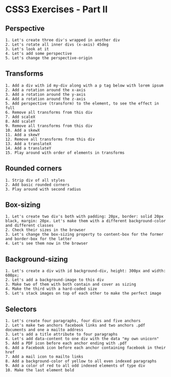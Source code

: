 # CSS3 Exercises - Part II

## Perspective
    1. Let's create three div's wrapped in another div
    2. Let's rotate all inner divs (x-axis) 45deg
    3. Let's look at it
    4. Let's add some perspective
    5. Let's change the perspective-origin

## Transforms
    1. Add a div with id my-div along with a p tag below with lorem ipsum
    2. Add a rotation around the x-axis
    3. Add a rotation around the y-axis
    4. Add a rotation around the z-axis
    5. Add perspective (transform) to the element, to see the effect in full
    6. Remove all transforms from this div
    7. Add scaleX
    8. Add scaleY
    9. Remove all transforms from this div
    10. Add a skewX
    11. Add a skewY
    12. Remove all transforms from this div
    13. Add a translateX
    14. Add a translateY
    15. Play around with order of elements in transforms

## Rounded corners
    1. Strip div of all styles
    2. Add basic rounded corners
    3. Play around with second radius

## Box-sizing
    1. Let's create two div's both with padding: 20px, border: solid 20px black, margin: 20px. Let's make them with a different background-color and different classes
    2. Check their sizes in the browser
    3. Let's change the box-sizing property to content-box for the former and border-box for the latter
    4. Let's see them now in the browser

## Background-sizing
    1. Let's create a div with id background-div, height: 300px and width: 600px;
    2. Let's add a background-image to this div
    3. Make two of them with both contain and cover as sizing
    4. Make the third with a hard-coded size
    5. Let's stack images on top of each other to make the perfect image

## Selectors
    1. Let's create four paragraphs, four divs and five anchors
    2. Let's make two anchors facebook links and two anchors .pdf documents and one a mailto address
    3. Let's add a title attribute to four paragraphs
    4. Let's add data-content to one div with the data "my own unicorn"
    5. Add a PDF icon before each anchor ending with .pdf
    6. Add a Facebook icon before each anchor containing facebook in their href
    7. Add a mail icon to mailto links
    8. Add a background-color of yellow to all even indexed paragraphs
    9. Add a color of red to all odd indexed elements of type div
    10. Make the last element bold

